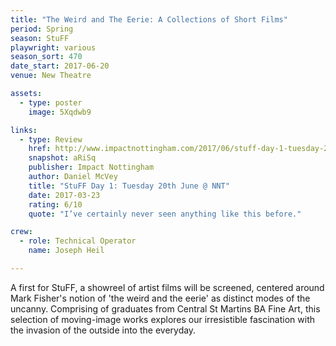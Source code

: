 ```yaml
---
title: "The Weird and The Eerie: A Collections of Short Films"
period: Spring
season: StuFF
playwright: various
season_sort: 470
date_start: 2017-06-20
venue: New Theatre

assets:
  - type: poster
    image: 5Xqdwb9

links:
  - type: Review
    href: http://www.impactnottingham.com/2017/06/stuff-day-1-tuesday-20th-june-nnt/
    snapshot: aRiSq
    publisher: Impact Nottingham
    author: Daniel McVey 
    title: "StuFF Day 1: Tuesday 20th June @ NNT"
    date: 2017-03-23
    rating: 6/10
    quote: "I’ve certainly never seen anything like this before."

crew:
  - role: Technical Operator 
    name: Joseph Heil 

---
```


A first for StuFF, a showreel of artist films will be screened, centered around Mark Fisher's notion of 'the weird and the eerie' as distinct modes of the uncanny. Comprising of graduates from Central St Martins BA Fine Art, this selection of moving-image works explores our irresistible fascination with the invasion of the outside into the everyday.
